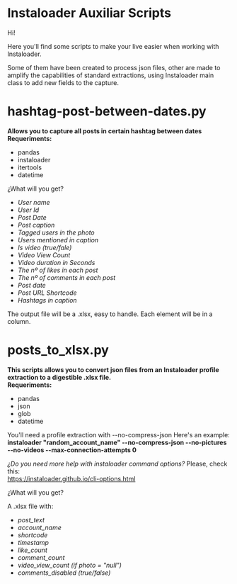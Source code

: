 # Instaloader Auxiliar Scripts

Hi!

Here you'll find some scripts to make your live easier when working with Instaloader. 

Some of them have been created to process json files, other are made to amplify the capabilities of standard extractions, using Instaloader main class to add new fields to the capture.


# hashtag-post-between-dates.py
<b>Allows you to capture all posts in certain hashtag between dates</b><br />
<b>Requeriments:</b>
+ pandas
+ instaloader
+ itertools
+ datetime

¿What will you get? <br />
<i>
- User name
- User Id
- Post Date
- Post caption
- Tagged users in the photo
- Users mentioned in caption
- Is video (true/fale)
- Video View Count
- Video duration in Seconds
- The nº of likes in each post
- The nº of comments in each post
- Post date
- Post URL Shortcode
- Hashtags in caption
</i>
The output file will be a .xlsx, easy to handle. Each element will be in a column. 

# posts_to_xlsx.py
<b>This scripts allows you to convert json files from an Instaloader profile extraction to a digestible .xlsx file.</b><br />
<b>Requeriments:</b>
+ pandas
+ json
+ glob
+ datetime

You'll need a profile extraction with --no-compress-json
Here's an example:<br />
<b>instaloader "random_account_name" --no-compress-json --no-pictures --no-videos --max-connection-attempts 0</b>

<i>¿Do you need more help with instaloader command options?</i>
Please, check this:<br />
https://instaloader.github.io/cli-options.html

¿What will you get?<br />

A .xlsx file with:
<i>
- post_text
- account_name
- shortcode
- timestamp
- like_count
- comment_count
- video_view_count (if photo = "null")
- comments_disabled (true/false)
</i>

